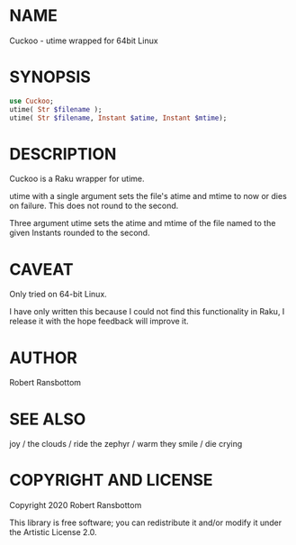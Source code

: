 NAME
====

Cuckoo - utime wrapped for 64bit Linux

SYNOPSIS
========

```raku
use Cuckoo;
utime( Str $filename );
utime( Str $filename, Instant $atime, Instant $mtime);
```

DESCRIPTION
===========

Cuckoo is a Raku wrapper for utime.

utime with a single argument sets the file's atime and mtime to
now or dies on failure.  This does not round to the second.

Three argument utime sets the atime and mtime of the file named to
the given Instants rounded to the second.

CAVEAT
======

Only tried on 64-bit Linux.

I have only written this because I could not find this functionality in
Raku, I release it with the hope feedback will improve it.

AUTHOR
======

Robert Ransbottom

SEE ALSO
========

joy / the clouds / ride the zephyr / warm they smile / die crying

COPYRIGHT AND LICENSE
=====================

Copyright 2020 Robert Ransbottom

This library is free software; you can redistribute it and/or modify it under the Artistic License 2.0.

